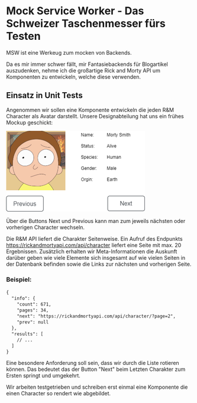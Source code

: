 # Mock Service Worker - Das Schweizer Taschenmesser fürs Testen

MSW ist eine Werkeug zum mocken von Backends.

Da es mir immer schwer fällt, mir Fantasiebackends für Blogartikel auszudenken, nehme ich die großartige Rick and Morty API um Komponenten zu entwickeln, welche diese verwenden.

## Einsatz in Unit Tests

Angenommen wir sollen eine Komponente entwickeln die jeden R&M Character als Avatar darstellt. Unsere Designabteilung hat uns ein frühes Mockup geschickt:

![MortyMockup](mortymock.png)

Über die Buttons Next und Previous kann man zum jeweils nächsten oder vorherigen Character wechseln.

Die R&M API liefert die Charakter Seitenweise. Ein Aufruf des Endpunkts https://rickandmortyapi.com/api/character liefert eine Seite mit max. 20 Ergebnissen. Zusätzlich erhalten wir Meta-Informationen die Auskunft darüber geben wie viele Elemente sich insgesamt auf wie vielen Seiten in der Datenbank befinden sowie die Links zur nächsten und vorherigen Seite.

### Beispiel:

```
{
  "info": {
    "count": 671,
    "pages": 34,
    "next": "https://rickandmortyapi.com/api/character/?page=2",
    "prev": null
  },
  "results": [
    // ...
  ]
}
```

Eine besondere Anforderung soll sein, dass wir durch die Liste rotieren können. Das bedeutet das der Button "Next" beim Letzten Charakter zum Ersten springt und umgekehrt.

Wir arbeiten testgetrieben und schreiben erst einmal eine Komponente die einen Character so rendert wie abgebildet.
